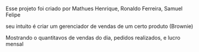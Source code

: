 Esse projeto foi criado por Mathues Henrique, Ronaldo Ferreira, Samuel Felipe

seu intuito é criar um gerenciador de vendas de um certo produto (Brownie)

Mostrando o quantitavos de vendas do dia, pedidos realizados, e lucro mensal
